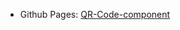 - Github Pages: [QR-Code-component](https://kanyshaiosmonova.github.io/Frontend-Mentor-Challenges/QR-Code-component/index.html)
